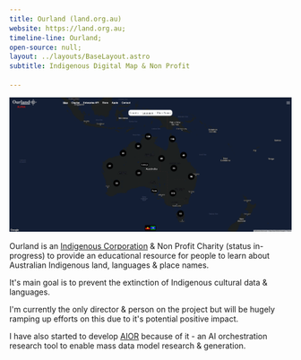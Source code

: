 ```yaml
---
title: Ourland (land.org.au)
website: https://land.org.au;
timeline-line: Ourland;
open-source: null;
layout: ../layouts/BaseLayout.astro
subtitle: Indigenous Digital Map & Non Profit

---
```

![](./public/projects/web-apps/ourland.png/)

Ourland is an [Indigenous Corporation](https://register.oric.gov.au/PrintCorporationSearch.aspx?corporationName=ourland) & Non Profit Charity (status in-progress) to provide an educational resource for people to learn about Australian Indigenous land, languages & place names.

It's main goal is to prevent the extinction of Indigenous cultural data & languages.

I'm currently the only director & person on the project but will be hugely ramping up efforts on this due to it's potential positive impact.

I have also started to develop [AIOR](#AIOR) because of it - an AI orchestration research tool to enable mass data model research & generation.